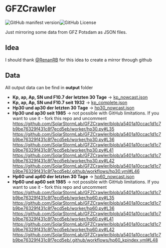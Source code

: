 ﻿# GFZCrawler

![GitHub manifest version](https://img.shields.io/github/manifest-json/v/SolarStormLab/GFZCrawler?style=flat-square&label=Version)![GitHub License](https://img.shields.io/github/license/SolarStormLab/GFZCrawler?style=flat-square&label=License)




Just mirroring some data from GFZ Potsdam as JSON files.

## Idea

I should thank [@RenanRB](https://github.com/RenanRB/KPIndex) for this idea to create a mirror through github

## Data

All output data can be find in **output** folder

- **Kp, ap, Ap, SN und F10.7 der letzten 30 Tage** -> [kp_nowcast.json](https://github.com/SolarStormLab/GFZCrawler/raw/refs/heads/main/output/kp_nowcast.json)
- **Kp, ap, Ap, SN und F10.7 seit 1932** -> [kp_complete.json](https://github.com/SolarStormLab/GFZCrawler/raw/refs/heads/main/output/kp_complete.json)
- **Hp30 und ap30 der letzten 30 Tage** -> [hp30_nowcast.json](https://github.com/SolarStormLab/GFZCrawler/raw/refs/heads/main/output/hp30_nowcast.json)
- **Hp30 und ap30 seit 1985** -> not possible with GitHub limitations. If you want to use it - fork this repo and uncomment https://github.com/SolarStormLab/GFZCrawler/blob/a5401a10ccac1d1c7b9be76329f431c8f7ecd5eb/worker/hp30.py#L35 https://github.com/SolarStormLab/GFZCrawler/blob/a5401a10ccac1d1c7b9be76329f431c8f7ecd5eb/worker/hp30.py#L36 https://github.com/SolarStormLab/GFZCrawler/blob/a5401a10ccac1d1c7b9be76329f431c8f7ecd5eb/worker/hp30.py#L41 https://github.com/SolarStormLab/GFZCrawler/blob/a5401a10ccac1d1c7b9be76329f431c8f7ecd5eb/worker/hp30.py#L42 https://github.com/SolarStormLab/GFZCrawler/blob/a5401a10ccac1d1c7b9be76329f431c8f7ecd5eb/.github/workflows/hp30.yml#L46
- **Hp60 und ap60 der letzten 30 Tage** -> [hp60_nowcast.json](https://github.com/Gokujo/GFZCrawler/raw/main/output/hp60_nowcast.json)
- **Hp60 und ap60 seit 1985** -> not possible with GitHub limitations. If you want to use it - fork this repo and uncomment https://github.com/SolarStormLab/GFZCrawler/blob/a5401a10ccac1d1c7b9be76329f431c8f7ecd5eb/worker/hp60.py#L35 https://github.com/SolarStormLab/GFZCrawler/blob/a5401a10ccac1d1c7b9be76329f431c8f7ecd5eb/worker/hp60.py#L36 https://github.com/SolarStormLab/GFZCrawler/blob/a5401a10ccac1d1c7b9be76329f431c8f7ecd5eb/worker/hp60.py#L41 https://github.com/SolarStormLab/GFZCrawler/blob/a5401a10ccac1d1c7b9be76329f431c8f7ecd5eb/worker/hp60.py#L42 https://github.com/SolarStormLab/GFZCrawler/blob/a5401a10ccac1d1c7b9be76329f431c8f7ecd5eb/.github/workflows/hp60_kpindex.yml#L48

